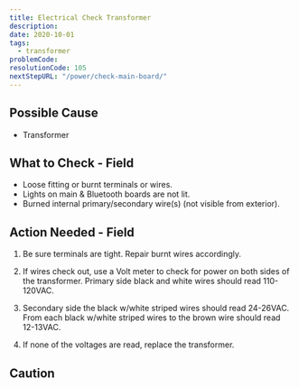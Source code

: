 ```yaml
---
title: Electrical Check Transformer
description:
date: 2020-10-01
tags:
  - transformer
problemCode:
resolutionCode: 105
nextStepURL: "/power/check-main-board/"
---
```

## Possible Cause

- Transformer

## What to Check - Field

- Loose fitting or burnt terminals or wires.
- Lights on main & Bluetooth boards are not lit.
- Burned internal primary/secondary wire(s) (not visible from exterior).

## Action Needed - Field

1) Be sure terminals are tight. Repair burnt wires accordingly.

2) If wires check out, use a Volt meter to check for power on both sides of the transformer. Primary side black and white wires should read 110-120VAC.

3) Secondary side the black w/white striped wires should read 24-26VAC. From each black w/white striped wires to the brown wire should read 12-13VAC.

4) If none of the voltages are read, replace the transformer.

## Caution

